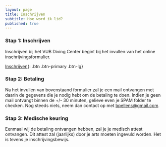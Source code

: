 ```yaml
---
layout: page
title: Inschrijven
subtitle: Hoe word ik lid?
published: true
---
```


### Stap 1: Inschrijven

Inschrijven bij het VUB Diving Center begint bij het invullen van het online inschrijvingsformulier.

[Inschrijven](https://vdc-app.azurewebsites.net/Registration/Create){: .btn .btn-primary .btn-lg}

### Stap 2: Betaling

Na het invullen van bovenstaand formulier zal je een mail ontvangen met daarin de gegevens die je nodig hebt om de betaling te doen. Indien je geen mail ontvangt binnen de +/- 30 minuten, gelieve even je SPAM folder te checken. Nog steeds niets, neem dan contact op met <bpellens@gmail.com>.

### Stap 3: Medische keuring

Eenmaal wij de betaling ontvangen hebben, zal je je medisch attest ontvangen. Dit attest zal (jaarlijks) door je arts moeten ingevuld worden. Het is tevens je inschrijvingsbewijs.
